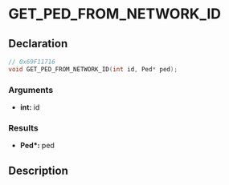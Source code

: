 # GET_PED_FROM_NETWORK_ID

## Declaration
```cpp
// 0x69F11716
void GET_PED_FROM_NETWORK_ID(int id, Ped* ped);
```

### Arguments
- **int:** id

### Results
- **Ped\*:** ped

## Description
